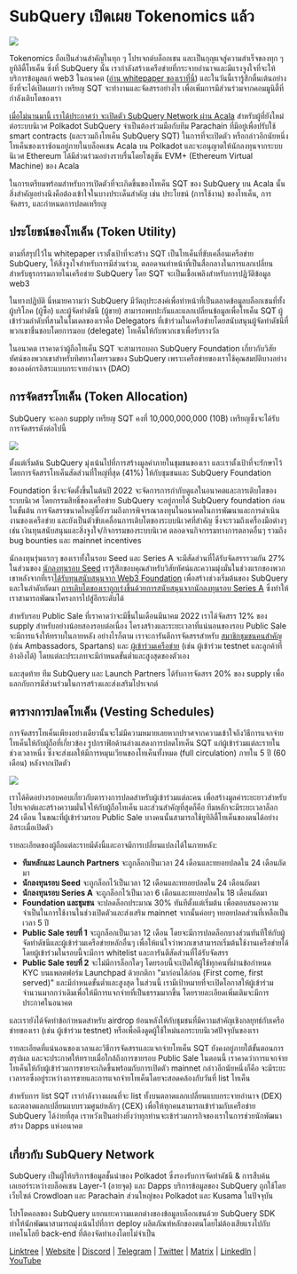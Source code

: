 # SubQuery เปิดเผย Tokenomics แล้ว

![](https://miro.medium.com/max/1400/1*e42FM0TsNgOM3VacoctOzQ.png)

Tokenomics ถือเป็นส่วนสำคัญในทุก ๆ โปรเจกต์บล็อกเชน และเป็นกุญแจสู่ความสำเร็จของทุก ๆ ยูทิลิตี้โทเค็น ซึ่งที่ SubQuery นั้น เรากำลังสร้างเครือข่ายที่กระจายอำนาจและมีแรงจูงใจที่จะให้บริการข้อมูลแก่ web3 ในอนาคต ([อ่าน whitepaper ของเราที่นี่](https://static.subquery.network/whitepaper.pdf)) และในวันนี้เรารู้สึกตื่นเต้นอย่างยิ่งที่จะได้เปิดเผยว่า เหรียญ SQT จะทำงานและจัดสรรอย่างไร เพื่อเพิ่มการมีส่วนร่วมจากคอมมูนิตี้ที่กำลังเติบโตของเรา

[เมื่อไม่นานมานี้ เราได้ประกาศว่า จะเปิดตัว SubQuery Network ผ่าน Acala](https://subquery.medium.com/the-subquery-network-to-launch-on-acala-decentralising-polkadots-leading-data-indexing-service-8203d686128e) สำหรับผู้ที่ยังใหม่ต่อระบบนิเวศ Polkadot SubQuery จำเป็นต้องร่วมมือกับทีม Parachain ที่มีอยู่เพื่อปรับใช้ smart contracts (และรวมถึงโทเค็น SubQuery SQT) ในการที่จะเปิดตัว หรือกล่าวอีกนัยหนึ่ง โทเค็นของเราซ้อนอยู่ภายในบล็อคเชน Acala บน Polkadot และจะอนุญาตให้นักลงทุนจากระบบนิเวศ Ethereum ได้มีส่วนร่วมอย่างราบรื่นโดยโซลูชัน EVM+ (Ethereum Virtual Machine) ของ Acala

ในการเตรียมพร้อมสำหรับการเปิดตัวที่จะเกิดขึ้นของโทเค็น SQT ของ SubQuery บน Acala นั้น สิ่งสำคัญอย่างนึงคือต้องเข้าใจในบางประเด็นสำคัญ เช่น ประโยชน์ (การใช้งาน) ของโทเค็น, การจัดสรร, และกำหนดการปลดเหรียญ

## ประโยชน์ของโทเค็น (Token Utility)

ตามที่สรุปไว้ใน whitepaper เราตั้งเป้าที่จะสร้าง SQT เป็นโทเค็นที่ขับเคลื่อนเครือข่าย SubQuery, ให้สิ่งจูงใจสำหรับการมีส่วนร่วม, ตลอดจนทำหน้าที่เป็นสื่อกลางในการแลกเปลี่ยนสำหรับธุรกรรมภายในเครือข่าย SubQuery โดย SQT จะเป็นเชื้อเพลิงสำหรับการปฏิวัติข้อมูล web3

ในทางปฏิบัติ นี่หมายความว่า SubQuery มีวัตถุประสงค์เพื่อทำหน้าที่เป็นตลาดข้อมูลบล็อกเชนที่ทั้งผู้บริโภค (ผู้ซื้อ) และผู้จัดทำดัชนี (ผู้ขาย) สามารถพบปะกันและแลกเปลี่ยนข้อมูลเพื่อโทเค็น SQT ผู้เข้าร่วมลำดับที่สามในโมเดลของเราคือ Delegators ที่เข้าร่วมในเครือข่ายโดยสนับสนุนผู้จัดทำดัชนีที่พวกเขาชื่นชอบโดยการมอบ (delegate) โทเค็นให้กับพวกเขาเพื่อรับรางวัล

ในอนาคต เราคาดว่าผู้ถือโทเค็น SQT จะสามารถบอก SubQuery Foundation เกี่ยวกับวิสัยทัศน์ของพวกเขาสำหรับทิศทางโดยรวมของ SubQuery เพราะเครือข่ายของเราใช้คุณสมบัติบางอย่างขององค์กรอิสระแบบกระจายอำนาจ (DAO)

## การจัดสรรโทเค็น (Token Allocation)

SubQuery จะออก supply เหรียญ SQT คงที่ 10,000,000,000 (10B) เหรียญซึ่งจะได้รับการจัดสรรดังต่อไปนี้

![](https://miro.medium.com/max/1400/0*eG2TM3J0NZDaT14m)

ตั้งแต่เริ่มต้น SubQuery มุ่งเน้นไปที่การสร้างมูลค่าภายในชุมชนของเรา และเราตั้งเป้าที่จะรักษาไว้โดยการจัดสรรโทเค็นสัดส่วนที่ใหญ่ที่สุด (41%) ให้กับชุมชนและ SubQuery Foundation

Foundation ซึ่งจะจัดตั้งขึ้นในต้นปี 2022 จะจัดการการกำกับดูแลในอนาคตและการเติบโตของระบบนิเวศ โดยกรรมสิทธิ์ของเครือข่าย SubQuery จะอยู่ภายใต้  SubQuery foundation ก่อนในขั้นต้น การจัดสรรขนาดใหญ่นี้ยังรวมถึงการพิจารณาลงทุนในอนาคตในการพัฒนาและการดำเนินงานของเครือข่าย และยังเป็นตัวขับเคลื่อนการเติบโตของระบบนิเวศที่สำคัญ ซึ่งจะรวมถึงเครื่องมือต่างๆ เช่น เงินทุนสนับสนุนและสิ่งจูงใจ/กิจกรรมของระบบนิเวศ ตลอดจนกิจกรรมทางการตลาดอื่นๆ รวมถึง bug bounties และ mainnet incentives

นักลงทุนรุ่นแรกๆ ของเราทั้งในรอบ Seed และ Series A จะมีสัดส่วนที่ได้รับจัดสรรรวมกัน 27% ในส่วนของ [นักลงทุนรอบ Seed](https://subquery.medium.com/subquery-raises-1-8m-seed-round-for-future-expansion-3348c1f2a931) เรารู้สึกขอบคุณสำหรับวิสัยทัศน์และความมุ่งมั่นในช่วงแรกของพวกเขาหลังจากที่เรา[ได้รับทุนสนับสนุนจาก Web3 Foundation](https://subquery.medium.com/subquery-delivers-its-open-source-sdk-following-a-web3-foundation-grant-20da26ae87f) เพื่อสร้างช่วงเริ่มต้นของ SubQuery และในลำดับถัดมา [การเติบโตของเราถูกเร่งขึ้นด้วยการสนับสนุนจากนักลงทุนรอบ Series A](https://subquery.medium.com/series-a-1abed6c1c2af) ซึ่งทำให้เราสามารถพัฒนาโครงการไปสู่อีกระดับได้

สำหรับรอบ Public Sale ที่เราคาดว่าจะมีขึ้นในเดือนมีนาคม 2022 เราได้จัดสรร 12% ของ supply สำหรับอย่างน้อยสองรอบต่อเนื่อง โครงสร้างและระยะเวลาที่แน่นอนของรอบ Public Sale จะมีการแจ้งให้ทราบในภายหลัง อย่างไรก็ตาม เราจะการันตีการจัดสรรสำหรับ [สมาชิกชุมชนคนสำคัญ](https://subquery.medium.com/introducing-the-subquery-ambassador-program-aa82613ab804) (เช่น Ambassadors, Spartans) และ [ผู้เข้าร่วมเครือข่าย](https://subquery.medium.com/subquery-extends-invitation-to-indexing-community-348fb2f589e1) (เช่น ผู้เข้าร่วม testnet และลูกค้าที่อ้างอิงได้) โดยแต่ละประเภทจะมีกำหนดขั้นต่ำและสูงสุดของตัวเอง

และสุดท้าย ทีม SubQuery และ Launch Partners ได้รับการจัดสรร 20% ของ supply เพื่อแลกกับการมีส่วนร่วมในการสร้างและส่งเสริมโปรเจกต์

## ตารางการปลดโทเค็น (Vesting Schedules)

การจัดสรรโทเค็นเพียงอย่างเดียวนั้นจะไม่มีความหมายเลยหากปราศจากความเข้าใจถึงวิธีการแจกจ่ายโทเค็นให้กับผู้ถือที่เกี่ยวข้อง รูปกราฟิกด้านล่างแสดงการปลดโทเค็น SQT แก่ผู้เข้าร่วมแต่ละรายในช่วงเวลาหนึ่ง ซึ่งจะส่งผลให้มีการหมุนเวียนของโทเค็นทั้งหมด (full circulation) ภายใน 5 ปี (60 เดือน) หลังจากเปิดตัว

![](https://miro.medium.com/max/1400/0*mfIBkH4SjFZgGuIq)

เราได้คิดอย่างรอบคอบเกี่ยวกับตารางการปลดสำหรับผู้เข้าร่วมแต่ละคน เพื่อสร้างมูลค่าระยะยาวสำหรับโปรเจกต์และสร้างความมั่นใจให้กับผู้ถือโทเค็น และส่วนสำคัญที่สุดก็คือ ทีมหลักจะมีระยะเวลาล็อก 24 เดือน ในขณะที่ผู้เข้าร่วมรอบ Public Sale บางคนนั้นสามารถใช้ยูทิลิตี้โทเค็นของตนได้อย่างอิสระเมื่อเปิดตัว

รายละเอียดของผู้ถือแต่ละรายมีดังนี้และอาจมีการเปลี่ยนแปลงได้ในภายหลัง:

-  **ทีมหลักและ Launch Partners** จะถูกล็อกเป็นเวลา 24 เดือนและทยอยปลดใน 24 เดือนถัดมา
-  **นักลงทุนรอบ Seed** จะถูกล็อกไว้เป็นเวลา 12 เดือนและทยอยปลดใน 24 เดือนถัดมา
-  **นักลงทุนรอบ Series A** จะถูกล็อกไว้เป็นเวลา 6 เดือนและทยอยปลดใน 18 เดือนถัดมา
-  **Foundation และชุมชน** จะปลดล็อกประมาณ 30% ทันทีตั้งแต่เริ่มต้น เพื่อตอบสนองความจำเป็นในการใช้งานในช่วงเปิดตัวและส่งเสริม mainnet จากนั้นค่อยๆ ทยอยปลดส่วนที่เหลือเป็นเวลา 5 ปี
-  **Public Sale รอบที่ 1** จะถูกล็อกเป็นเวลา 12 เดือน โดยจะมีการปลดล็อกบางส่วนทันทีให้กับผู้จัดทำดัชนีและผู้เข้าร่วมเครือข่ายหลักอื่นๆ เพื่อให้แน่ใจว่าพวกเขาสามารถเริ่มต้นใช้งานเครือข่ายได้ โดยผู้เข้าร่วมในรอบนี้จะมีการ whitelist และการันตีสัดส่วนที่ได้รับจัดสรร
-  **Public Sale รอบที่ 2** จะไม่มีการล็อกใดๆ โดยรอบนี้จะเปิดให้ผู้ใช้ทุกคนที่ผ่านข้อกำหนด KYC บนแพลตฟอร์ม Launchpad ด้วยกติกา "มาก่อนได้ก่อน (First come, first served)" และมีกำหนดขั้นต่ำและสูงสุด ในส่วนนี้ เรามีเป้าหมายที่จะเปิดโอกาสให้ผู้เข้าร่วมจำนวนมากกว่าเดิมเพื่อให้มีการแจกจ่ายที่เป็นธรรมมากขึ้น โดยรายละเอียดเพิ่มเติมจะมีการประกาศในอนาคต

และเรายังได้จัดทำข้อกำหนดสำหรับ airdrop ย้อนหลังให้กับชุมชนที่มีความสำคัญเชิงกลยุทธ์กับเครือข่ายของเรา (เช่น ผู้เข้าร่วม testnet) หรือเพื่อดึงดูดผู้ใช้ใหม่นอกระบบนิเวศปัจจุบันของเรา

รายละเอียดที่แน่นอนของเวลาและวิธีการจัดสรรและแจกจ่ายโทเค็น SQT ยังคงอยู่ภายใต้ขั้นตอนการสรุปผล และจะประกาศให้ทราบเมื่อใกล้ถึงการขายรอบ Public Sale ในตอนนี้ เราคาดว่าการแจกจ่ายโทเค็นให้กับผู้เข้าร่วมการขายจะเกิดขึ้นพร้อมกับการเปิดตัว mainnet กล่าวอีกนัยหนึ่งก็คือ จะมีระยะเวลารอซึ่งอยู่ระหว่างการขายและการแจกจ่ายโทเค็นโดยจะสอดคล้องกับวันที่ list โทเค็น

สำหรับการ list SQT เรากำลังวางแผนที่จะ list ทั้งบนตลาดแลกเปลี่ยนแบบกระจายอำนาจ (DEX) และตลาดแลกเปลี่ยนแบบรวมศูนย์หลักๆ (CEX) เพื่อให้ทุกคนสามารถเข้าร่วมกับเครือข่าย SubQuery ได้ง่ายที่สุด เราหวังเป็นอย่างยิ่งว่าทุกท่านจะเข้าร่วมภารกิจของเราในการช่วยนักพัฒนาสร้าง Dapps แห่งอนาคต

## เกี่ยวกับ SubQuery Network

SubQuery เป็นผู้ให้บริการข้อมูลชั้นนำของ Polkadot ซึ่งรองรับการจัดทำดัชนี & การสืบค้นเลเยอร์ระหว่างบล็อคเชน Layer-1 (ลายจุด) และ Dapps บริการข้อมูลของ SubQuery ถูกใช้โดยเว็บไซต์ Crowdloan และ Parachain ส่วนใหญ่ของ Polkadot และ Kusama ในปัจจุบัน

โปรโตคอลของ SubQuery แยกแยะความแตกต่างของข้อมูลบล็อกเชนด้วย SubQuery SDK ทำให้นักพัฒนาสามารถมุ่งเน้นไปที่การ deploy ผลิตภัณฑ์หลักของตนโดยไม่ต้องเสียแรงไปกับเทคโนโลยี back-end ที่ต้องจัดทำเองโดยไม่จำเป็น

​​​​[Linktree](https://linktr.ee/subquerynetwork) | [Website](https://subquery.network/) | [Discord](https://discord.com/invite/78zg8aBSMG) | [Telegram](https://t.me/subquerynetwork) | [Twitter](https://twitter.com/subquerynetwork) | [Matrix](https://matrix.to/#/#subquery:matrix.org) | [LinkedIn](https://www.linkedin.com/company/subquery) | [YouTube](https://www.youtube.com/channel/UCi1a6NUUjegcLHDFLr7CqLw)
